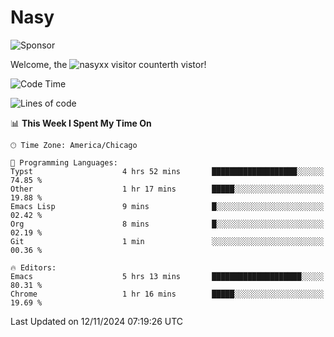 # Nasy

<!--
<p align="center">
<img height="200" src="https://github-readme-stats.vercel.app/api?username=nasyxx&count_private=true&show_icons=true&theme=dracula&include_all_commits=true"/>
<img height="200" src="https://github-readme-stats.vercel.app/api/top-langs/?username=nasyxx&theme=dracula&hide=html,jupyter+notebook&count_private=true&show_icons=true"/>
</p>

  
----------------
-->

![Sponsor](https://img.shields.io/static/v1.svg?label=Sponsor&message=%E2%9D%A4&logo=GitHub&style=flat&color=pink)
 
Welcome, the ![nasyxx visitor counter](https://count.getloli.com/get/@nasyxx?theme=rule34)th vistor!
 
<!--START_SECTION:waka-->
![Code Time](http://img.shields.io/badge/Code%20Time-4%2C722%20hrs%2019%20mins-blue)

![Lines of code](https://img.shields.io/badge/From%20Hello%20World%20I%27ve%20Written-6.3%20million%20lines%20of%20code-blue)

📊 **This Week I Spent My Time On** 

```text
🕑︎ Time Zone: America/Chicago

💬 Programming Languages: 
Typst                    4 hrs 52 mins       ███████████████████░░░░░░   74.85 % 
Other                    1 hr 17 mins        █████░░░░░░░░░░░░░░░░░░░░   19.88 % 
Emacs Lisp               9 mins              █░░░░░░░░░░░░░░░░░░░░░░░░   02.42 % 
Org                      8 mins              █░░░░░░░░░░░░░░░░░░░░░░░░   02.19 % 
Git                      1 min               ░░░░░░░░░░░░░░░░░░░░░░░░░   00.36 % 

🔥 Editors: 
Emacs                    5 hrs 13 mins       ████████████████████░░░░░   80.31 % 
Chrome                   1 hr 16 mins        █████░░░░░░░░░░░░░░░░░░░░   19.69 % 
```


 Last Updated on 12/11/2024 07:19:26 UTC
<!--END_SECTION:waka-->

<!-- ![visitors](https://visitor-badge.laobi.icu/badge?page_id=nasyxx.nasyxx) -->
